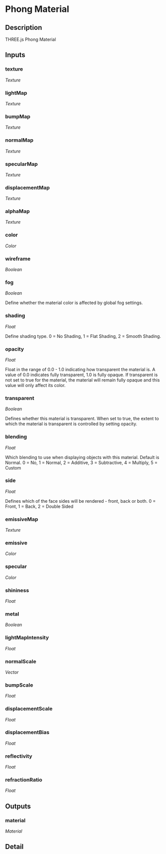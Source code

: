 # Phong Material

## Description
THREE.js Phong Material

## Inputs
### texture

*Texture*



### lightMap

*Texture*



### bumpMap

*Texture*



### normalMap

*Texture*



### specularMap

*Texture*



### displacementMap

*Texture*



### alphaMap

*Texture*



### color

*Color*



### wireframe

*Boolean*



### fog

*Boolean*

Define whether the material color is affected by global fog settings.

### shading

*Float*

Define shading type. 0 = No Shading, 1 = Flat Shading, 2 = Smooth Shading.

### opacity

*Float*

Float in the range of 0.0 - 1.0 indicating how transparent the material is. A value of 0.0 indicates fully transparent, 1.0 is fully opaque. If transparent is not set to true for the material, the material will remain fully opaque and this value will only affect its color.

### transparent

*Boolean*

Defines whether this material is transparent. When set to true, the extent to which the material is transparent is controlled by setting opacity.

### blending

*Float*

Which blending to use when displaying objects with this material. Default is Normal. 0 = No, 1 = Normal, 2 = Additive, 3 = Subtractive, 4 = Multiply, 5 = Custom

### side

*Float*

Defines which of the face sides will be rendered - front, back or both. 0 = Front, 1 = Back, 2 = Double Sided

### emissiveMap

*Texture*



### emissive

*Color*



### specular

*Color*



### shininess

*Float*



### metal

*Boolean*



### lightMapIntensity

*Float*



### normalScale

*Vector*



### bumpScale

*Float*



### displacementScale

*Float*



### displacementBias

*Float*



### reflectivity

*Float*



### refractionRatio

*Float*



## Outputs
### material

*Material*



## Detail

